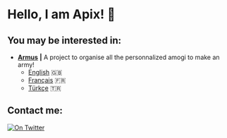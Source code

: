 # Hello, I am Apix! 👋

## You may be interested in: 

* [__Armus__](https://github.com/Apix0n/Armus) __|__ A project to organise all the personnalized amogi to make an army! 
    * [English](https://apix0n.github.io/Armus/en) 🇬🇧
    * [Français](https://apix0n.github.io/Armus/fr) 🇫🇷
    * [Türkçe](https://apix0n.github.io/Armus/tr) 🇹🇷

## Contact me: 

[![On Twitter](https://img.shields.io/badge/Twitter-1DA1F2?style=for-the-badge&logo=twitter&logoColor=white)](https://twitter.com/apix0n)
